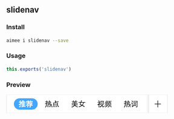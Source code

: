 slidenav
---

### Install
```sh
aimee i slidenav --save
```

### Usage
```js
this.exports('slidenav')
```

### Preview
<img class="shadow" src="resource/preview.png" />